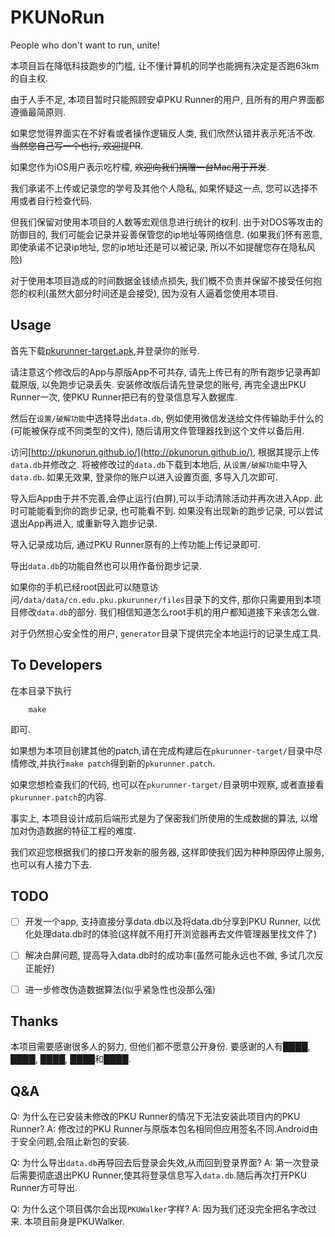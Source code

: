 # PKUNoRun

People who don't want to run, unite!

本项目旨在降低科技跑步的门槛, 让不懂计算机的同学也能拥有决定是否跑63km的自主权.

由于人手不足, 本项目暂时只能照顾安卓PKU Runner的用户, 且所有的用户界面都遵循最简原则.

如果您觉得界面实在不好看或者操作逻辑反人类, 我们欣然认错并表示死活不改. <del>当然您自己写一个也行, 欢迎提PR</del>.

如果您作为iOS用户表示吃柠檬, <del>欢迎向我们捐赠一台Mac用于开发</del>.

我们承诺不上传或记录您的学号及其他个人隐私, 如果怀疑这一点, 您可以选择不用或者自行检查代码.

但我们保留对使用本项目的人数等宏观信息进行统计的权利. 出于对DOS等攻击的防御目的, 我们可能会记录并妥善保管您的ip地址等网络信息. (如果我们怀有恶意, 即使承诺不记录ip地址, 您的ip地址还是可以被记录, 所以不如提醒您存在隐私风险)

对于使用本项目造成的时间数据金钱绩点损失, 我们概不负责并保留不接受任何抱怨的权利(虽然大部分时间还是会接受), 因为没有人逼着您使用本项目.

## Usage

首先下载[pkurunner-target.apk](https://github.com/PKUNoRun/PKUNoRun/releases/download/v1.2.6/pkurunner-target.apk),并登录你的账号.

请注意这个修改后的App与原版App不可共存, 请先上传已有的所有跑步记录再卸载原版, 以免跑步记录丢失. 安装修改版后请先登录您的账号, 再完全退出PKU Runner一次, 使PKU Runner把已有的登录信息写入数据库.

然后在`设置/破解功能`中选择导出`data.db`, 例如使用微信发送给文件传输助手什么的(可能被保存成不同类型的文件), 随后请用文件管理器找到这个文件以备后用.

访问[http://pkunorun.github.io/](http://pkunorun.github.io/), 根据其提示上传`data.db`并修改之. 将被修改过的`data.db`下载到本地后, 从`设置/破解功能`中导入`data.db`. 如果无效果, 登录你的账户以进入设置页面, 多导入几次即可.

导入后App由于并不完善,会停止运行(白屏),可以手动清除活动并再次进入App. 此时可能能看到你的跑步记录, 也可能看不到. 如果没有出现新的跑步记录, 可以尝试退出App再进入, 或重新导入跑步记录.

导入记录成功后, 通过PKU Runner原有的上传功能上传记录即可.

导出`data.db`的功能自然也可以用作备份跑步记录.

如果你的手机已经root因此可以随意访问`/data/data/cn.edu.pku.pkurunner/files`目录下的文件, 那你只需要用到本项目修改`data.db`的部分. 我们相信知道怎么root手机的用户都知道接下来该怎么做.

对于仍然担心安全性的用户, `generator`目录下提供完全本地运行的记录生成工具.

## To Developers

在本目录下执行

```shell
    make
```

即可.

如果想为本项目创建其他的patch,请在完成构建后在`pkurunner-target/`目录中尽情修改,并执行`make patch`得到新的`pkurunner.patch`.

如果您想检查我们的代码, 也可以在`pkurunner-target/`目录明中观察, 或者直接看`pkurunner.patch`的内容.

事实上, 本项目设计成前后端形式是为了保密我们所使用的生成数据的算法, 以增加对伪造数据的特征工程的难度.

我们欢迎您根据我们的接口开发新的服务器, 这样即使我们因为种种原因停止服务, 也可以有人接力下去.

## TODO

- [ ] 开发一个app, 支持直接分享data.db以及将data.db分享到PKU Runner, 以优化处理data.db时的体验(这样就不用打开浏览器再去文件管理器里找文件了)

- [ ] 解决白屏问题, 提高导入data.db时的成功率(虽然可能永远也不做, 多试几次反正能好)

- [ ] 进一步修改伪造数据算法(似乎紧急性也没那么强)

## Thanks

本项目需要感谢很多人的努力, 但他们都不愿意公开身份. 要感谢的人有████, ████, ████, ████和████.

## Q&A

Q:
    为什么在已安装未修改的PKU Runner的情况下无法安装此项目内的PKU Runner?
A:
    修改过的PKU Runner与原版本包名相同但应用签名不同.Android由于安全问题,会阻止新包的安装.

Q:
    为什么导出`data.db`再导回去后登录会失效,从而回到登录界面?
A:
    第一次登录后需要彻底退出PKU Runner,使其将登录信息写入`data.db`.随后再次打开PKU Runner方可导出.

Q:
    为什么这个项目偶尔会出现`PKUWalker`字样?
A:
    因为我们还没完全把名字改过来. 本项目前身是PKUWalker.
</p>
